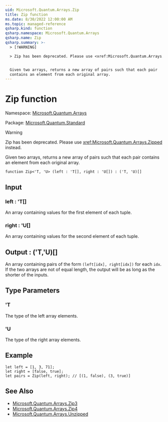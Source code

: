 ```yaml
---
uid: Microsoft.Quantum.Arrays.Zip
title: Zip function
ms.date: 8/30/2022 12:00:00 AM
ms.topic: managed-reference
qsharp.kind: function
qsharp.namespace: Microsoft.Quantum.Arrays
qsharp.name: Zip
qsharp.summary: >-
  > [!WARNING]

  > Zip has been deprecated. Please use <xref:Microsoft.Quantum.Arrays.Zipped> instead.


  Given two arrays, returns a new array of pairs such that each pair
  contains an element from each original array.
---
```


# Zip function

Namespace: [Microsoft.Quantum.Arrays](xref:Microsoft.Quantum.Arrays)

Package: [Microsoft.Quantum.Standard](https://nuget.org/packages/Microsoft.Quantum.Standard)


> [!WARNING]
> Zip has been deprecated. Please use <xref:Microsoft.Quantum.Arrays.Zipped> instead.

Given two arrays, returns a new array of pairs such that each paircontains an element from each original array.

```qsharp
function Zip<'T, 'U> (left : 'T[], right : 'U[]) : ('T, 'U)[]
```


## Input

### left : 'T[]

An array containing values for the first element of each tuple.


### right : 'U[]

An array containing values for the second element of each tuple.



## Output : ('T,'U)[]

An array containing pairs of the form `(left[idx], right[idx])` foreach `idx`. If the two arrays are not of equal length, the output willbe as long as the shorter of the inputs.

## Type Parameters

### 'T

The type of the left array elements.
### 'U

The type of the right array elements.

## Example

```qsharplet left = [1, 3, 71];let right = [false, true];let pairs = Zip(left, right); // [(1, false), (3, true)]```

## See Also

- [Microsoft.Quantum.Arrays.Zip3](xref:Microsoft.Quantum.Arrays.Zip3)
- [Microsoft.Quantum.Arrays.Zip4](xref:Microsoft.Quantum.Arrays.Zip4)
- [Microsoft.Quantum.Arrays.Unzipped](xref:Microsoft.Quantum.Arrays.Unzipped)